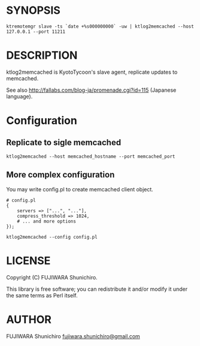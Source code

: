 # SYNOPSIS

    ktremotemgr slave -ts `date +%s000000000` -uw | ktlog2memcached --host 127.0.0.1 --port 11211

# DESCRIPTION

ktlog2memcached is KyotoTycoon's slave agent, replicate updates to memcached.

See also http://fallabs.com/blog-ja/promenade.cgi?id=115 (Japanese language).

# Configuration

## Replicate to sigle memcached

    ktlog2memcached --host memcached_hostname --port memcached_port

## More complex configuration

You may write config.pl to create memcached client object.

    # config.pl
    {
        servers => ["...", "..."],
        compress_threshold => 1024,
        # ... and more options
    });

    ktlog2memcached --config config.pl

# LICENSE

Copyright (C) FUJIWARA Shunichiro.

This library is free software; you can redistribute it and/or modify
it under the same terms as Perl itself.

# AUTHOR

FUJIWARA Shunichiro <fujiwara.shunichiro@gmail.com>
